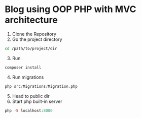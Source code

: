 # Blog using OOP PHP with MVC architecture

1. Clone the Repository
2. Go the project directory
```sh
cd /path/to/project/dir
```
3. Run
```sh
composer install
```
4. Run migrations
```php
php src/Migrations/Migration.php
```
5. Head to public dir
6. Start php built-in server
```php
php -S localhost:8080